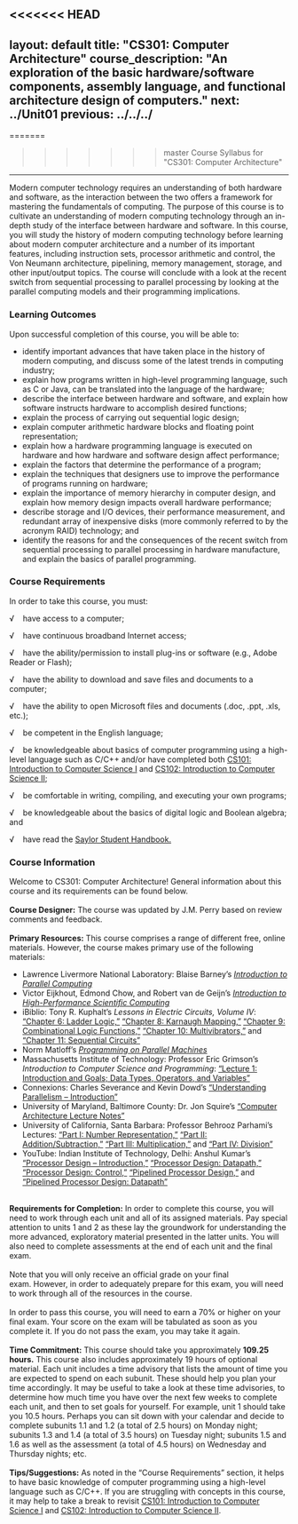 <<<<<<< HEAD
---
layout: default
title: "CS301: Computer Architecture"
course_description: "An exploration of the basic hardware/software components, assembly language, and functional architecture design of computers."
next: ../Unit01
previous: ../../../
---
=======
>>>>>>> master
Course Syllabus for "CS301: Computer Architecture"
--------------------------------------------------

Modern computer technology requires an understanding of both hardware
and software, as the interaction between the two offers a framework for
mastering the fundamentals of computing. The purpose of this course is
to cultivate an understanding of modern computing technology through an
in-depth study of the interface between hardware and software. In this
course, you will study the history of modern computing technology before
learning about modern computer architecture and a number of its
important features, including instruction sets, processor arithmetic and
control, the Von Neumann architecture, pipelining, memory management,
storage, and other input/output topics. The course will conclude with a
look at the recent switch from sequential processing to parallel
processing by looking at the parallel computing models and their
programming implications.

### Learning Outcomes

Upon successful completion of this course, you will be able to:  

-   identify important advances that have taken place in the history of
    modern computing, and discuss some of the latest trends in computing
    industry;
-   explain how programs written in high-level programming language,
    such as C or Java, can be translated into the language of the
    hardware;
-   describe the interface between hardware and software, and explain
    how software instructs hardware to accomplish desired functions;
-   explain the process of carrying out sequential logic design;
-   explain computer arithmetic hardware blocks and floating point
    representation;
-   explain how a hardware programming language is executed on hardware
    and how hardware and software design affect performance;
-   explain the factors that determine the performance of a program;
-   explain the techniques that designers use to improve the performance
    of programs running on hardware;
-   explain the importance of memory hierarchy in computer design, and
    explain how memory design impacts overall hardware performance;
-   describe storage and I/O devices, their performance measurement, and
    redundant array of inexpensive disks (more commonly referred to by
    the acronym RAID) technology; and
-   identify the reasons for and the consequences of the recent switch
    from sequential processing to parallel processing in hardware
    manufacture, and explain the basics of parallel programming.

### Course Requirements

In order to take this course, you must:  
  
 √    have access to a computer;  
  
 √    have continuous broadband Internet access;  
  
 √    have the ability/permission to install plug-ins or software (e.g.,
Adobe Reader or Flash);  
  
 √    have the ability to download and save files and documents to a
computer;  
  
 √    have the ability to open Microsoft files and documents (.doc,
.ppt, .xls, etc.);  
  
 √    be competent in the English language;  
  
 √    be knowledgeable about basics of computer programming using a
high-level language such as C/C++ and/or have completed both [CS101:
Introduction to Computer Science
I](http://www.saylor.org/courses/cs101/) and [CS102: Introduction to
Computer Science II](http://www.saylor.org/courses/cs102/);  
  
 √    be comfortable in writing, compiling, and executing your own
programs;  
  
 √    be knowledgeable about the basics of digital logic and Boolean
algebra; and  
  
 √    have read the [Saylor Student
Handbook.](http://www.saylor.org/site/wp-content/uploads/2012/05/Saylor-StudentHandbook.pdf)

### Course Information

Welcome to CS301: Computer Architecture! General information about this
course and its requirements can be found below.  
    
 **Course Designer:** The course was updated by J.M. Perry based on
review comments and feedback.  
    
 **Primary Resources:** This course comprises a range of different free,
online materials. However, the course makes primary use of the following
materials:  

-   Lawrence Livermore National Laboratory: Blaise Barney’s
    *[Introduction to Parallel
    Computing](https://computing.llnl.gov/tutorials/parallel_comp/)*
-   Victor Eijkhout, Edmond Chow, and Robert van de Geijn’s
    *[Introduction to High-Performance Scientific
    Computing](http://www.saylor.org/site/textbookuploads/5345_scicompbook.pdf)*
-   iBiblio: Tony R. Kuphalt’s *Lessons in Electric Circuits, Volume
    IV*: [“Chapter 6:
    Ladder Logic,”](http://www.ibiblio.org/kuphaldt/electricCircuits/Digital/DIGI_6.html)
    [“Chapter 8: Karnaugh
    Mapping,”](http://www.ibiblio.org/kuphaldt/electricCircuits/Digital/DIGI_8.html)
    [“Chapter 9: Combinational Logic
    Functions,”](http://www.saylor.org/site/wp-content/uploads/2011/06/CS301-3.2.pdf)
    [“Chapter 10:
    Multivibrators,”](http://www.saylor.org/site/wp-content/uploads/2011/06/CS301-3.3.pdf)
    and [“Chapter 11: Sequential
    Circuits”](http://www.saylor.org/site/wp-content/uploads/2011/06/CS301-3.4.pdf)
-   Norm Matloff’s *[Programming on Parallel
    Machines](http://heather.cs.ucdavis.edu/~matloff/158/PLN/ParProcBook.pdf)*
-   Massachusetts Institute of Technology: Professor Eric Grimson’s
    *Introduction to Computer Science and Programming*: [“Lecture 1:
    Introduction and Goals; Data Types, Operators, and
    Variables”](http://ocw.mit.edu/courses/electrical-engineering-and-computer-science/6-00-introduction-to-computer-science-and-programming-fall-2008/video-lectures/lecture-1/)
-   Connexions: Charles Severance and Kevin Dowd’s [“Understanding
    Parallelism – Introduction”](http://cnx.org/content/m32775/latest/)
-   University of Maryland, Baltimore County: Dr. Jon Squire’s
    [“Computer Architecture Lecture
    Notes”](http://www.csee.umbc.edu/~squire/cs411_lect1p.html#Top)
-   University of California, Santa Barbara: Professor Behrooz Parhami’s
    Lectures: [“Part I: Number
    Representation,”](http://www.saylor.org/site/wp-content/uploads/2011/09/CS301-sub2.2-Numer-Representatio.pdf)
    [“Part II:
    Addition/Subtraction,”](http://www.saylor.org/site/wp-content/uploads/2011/09/CS301-Sub4.1-PartII-Addition.pdf)
    [“Part III:
    Multiplication,”](http://www.saylor.org/site/wp-content/uploads/2011/09/CS301-Sub-Part-III-Multiplication.pdf)
    and [“Part IV:
    Division”](http://www.saylor.org/site/wp-content/uploads/2011/09/CS301-Part-IV-Division.pdf)
-   YouTube: Indian Institute of Technology, Delhi: Anshul Kumar’s
    [“Processor Design –
    Introduction,”](http://www.youtube.com/watch?v=0B-y1RPDXjs)
    [“Processor Design:
    Datapath,”](http://www.youtube.com/watch?v=Ngu1UbRAeqQ&feature=relmfu)
    [“Processor Design:
    Control,”](http://www.youtube.com/watch?v=kW_OuCEq_Iw&feature=relmfu)
    [“Pipelined Processor
    Design,”](http://www.youtube.com/watch?v=pIBwr7Rx-1M) and
    [“Pipelined Processor Design:
    Datapath”](http://www.youtube.com/watch?v=SL_djmTegqc&feature=relmfu)

   
 **Requirements for Completion:** In order to complete this course, you
will need to work through each unit and all of its assigned
materials. Pay special attention to units 1 and 2 as these lay the
groundwork for understanding the more advanced, exploratory material
presented in the latter units. You will also need to complete
assessments at the end of each unit and the final exam.  
    
 Note that you will only receive an official grade on your final
exam. However, in order to adequately prepare for this exam, you will
need to work through all of the resources in the course.  
    
 In order to pass this course, you will need to earn a 70% or higher on
your final exam. Your score on the exam will be tabulated as soon as you
complete it. If you do not pass the exam, you may take it again.  
    
 **Time Commitment:** This course should take you approximately **109.25
hours.** This course also includes approximately 19 hours of optional
material. Each unit includes a time advisory that lists the amount of
time you are expected to spend on each subunit. These should help you
plan your time accordingly. It may be useful to take a look at these
time advisories, to determine how much time you have over the next few
weeks to complete each unit, and then to set goals for yourself. For
example, unit 1 should take you 10.5 hours. Perhaps you can sit down
with your calendar and decide to complete subunits 1.1 and 1.2 (a total
of 2.5 hours) on Monday night; subunits 1.3 and 1.4 (a total of 3.5
hours) on Tuesday night; subunits 1.5 and 1.6 as well as the assessment
(a total of 4.5 hours) on Wednesday and Thursday nights; etc.  
    
 **Tips/Suggestions:** As noted in the “Course Requirements” section, it
helps to have basic knowledge of computer programming using a high-level
language such as C/C++. If you are struggling with concepts in this
course, it may help to take a break to revisit [CS101: Introduction to
Computer Science I](http://www.saylor.org/courses/cs101/) and [CS102:
Introduction to Computer Science
II](http://www.saylor.org/courses/cs102/).  
    

